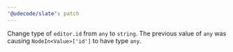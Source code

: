 ```yaml
---
'@udecode/slate': patch
---
```


Change type of `editor.id` from `any` to `string`. The previous value of `any` was causing `NodeIn<Value>['id']` to have type `any`.
